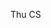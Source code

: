Thu CS

<!---
violetzu/violetzu is a ✨ special ✨ repository because its `README.md` (this file) appears on your GitHub profile.
You can click the Preview link to take a look at your changes.
--->
